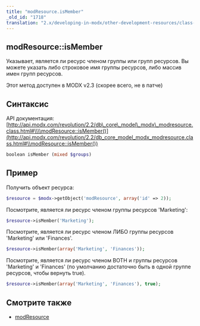 ```yaml
---
title: "modResource.isMember"
_old_id: "1718"
translation: "2.x/developing-in-modx/other-development-resources/class-reference/modresource/modresource.ismember"
---
```


## modResource::isMember

Указывает, является ли ресурс членом группы или групп ресурсов. Вы можете указать либо строковое имя группы ресурсов, либо массив имен групп ресурсов.

Этот метод доступен в MODX v2.3 (скорее всего, не в патче)

## Синтаксис

 API документация: [http://api.modx.com/revolution/2.2/db\_core\_model\_modx\_modresource.class.html#\\\\modResource::isMember()](http://api.modx.com/revolution/2.2/db_core_model_modx_modresource.class.html#\\modResource::isMember())

 ``` php
boolean isMember (mixed $groups)
```

## Пример

Получить объект ресурса:

 ``` php
$resource = $modx->getObject('modResource', array('id' => 2));
```

Посмотрите, является ли ресурс членом группы ресурсов 'Marketing':

 ``` php
$resource->isMember('Marketing');
```

Посмотрите, является ли ресурс членом ЛИБО группы ресурсов 'Marketing' или 'Finances'.

 ``` php
$resource->isMember(array('Marketing', 'Finances'));
```

Посмотрите, является ли ресурс членом BOTH и группы ресурсов 'Marketing' и 'Finances' (по умолчанию достаточно быть в одной группе ресурсов, чтобы вернуть true).

 ``` php
$resource->isMember(array('Marketing', 'Finances'), true);
```

## Смотрите также

- [modResource](extending-modx/core-model/modresource "modResource")
